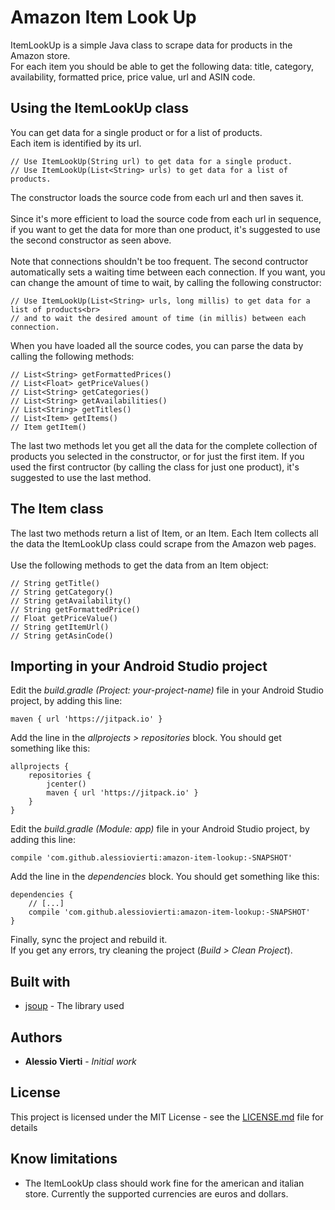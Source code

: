 # Amazon Item Look Up

ItemLookUp is a simple Java class to scrape data for products in the Amazon store.<br>
For each item you should be able to get the following data: title, category, availability, formatted price, price value, url 
and ASIN code.

## Using the ItemLookUp class

You can get data for a single product or for a list of products.<br>
Each item is identified by its url.

```
// Use ItemLookUp(String url) to get data for a single product.
// Use ItemLookUp(List<String> urls) to get data for a list of products.
```

The constructor loads the source code from each url and then saves it.<br>
<br>
Since it's more efficient to load the source code from each url in sequence, if you want to get the data for more than one 
product, it's suggested to use the second constructor as seen above.<br>
<br>
Note that connections shouldn't be too frequent. The second contructor automatically sets a waiting time between each 
connection. If you want, you can change the amount of time to wait, by calling the following constructor: 

```
// Use ItemLookUp(List<String> urls, long millis) to get data for a list of products<br> 
// and to wait the desired amount of time (in millis) between each connection.
```

When you have loaded all the source codes, you can parse the data by calling the following methods:

```
// List<String> getFormattedPrices()
// List<Float> getPriceValues()
// List<String> getCategories()
// List<String> getAvailabilities()
// List<String> getTitles()
// List<Item> getItems()
// Item getItem()
```

The last two methods let you get all the data for the complete collection of products you selected in the constructor, or for
just the first item. If you used the first contructor (by calling the class for just one product), it's suggested to use the
last method.

## The Item class

The last two methods return a list of Item, or an Item. Each Item collects all the data the ItemLookUp class could scrape from 
the Amazon web pages.<br>
<br>
Use the following methods to get the data from an Item object:

```
// String getTitle()
// String getCategory()
// String getAvailability()
// String getFormattedPrice()
// Float getPriceValue()
// String getItemUrl()
// String getAsinCode()
```

## Importing in your Android Studio project

Edit the <i>build.gradle (Project: your-project-name)</i> file in your Android Studio project, by adding this line:

```
maven { url 'https://jitpack.io' }
```

Add the line in the <i>allprojects > repositories</i> block. You should get something like this:

```
allprojects {
    repositories {
        jcenter()
        maven { url 'https://jitpack.io' }
    }
}
```

Edit the <i>build.gradle (Module: app)</i> file in your Android Studio project, by adding this line:

```
compile 'com.github.alessiovierti:amazon-item-lookup:-SNAPSHOT'
```

Add the line in the <i>dependencies</i> block. You should get something like this:

```
dependencies {
    // [...]
    compile 'com.github.alessiovierti:amazon-item-lookup:-SNAPSHOT'
}
```

Finally, sync the project and rebuild it.<br>
If you get any errors, try cleaning the project (<i>Build > Clean Project</i>).

## Built with

* [jsoup](https://jsoup.org) - The library used

## Authors

* **Alessio Vierti** - *Initial work*

## License

This project is licensed under the MIT License - see the [LICENSE.md](LICENSE.md) file for details

## Know limitations

* The ItemLookUp class should work fine for the american and italian store. Currently the supported currencies are euros and 
dollars.
